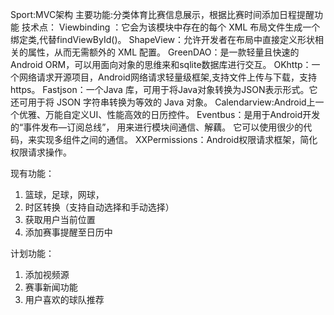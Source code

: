 Sport:MVC架构
主要功能:分类体育比赛信息展示，根据比赛时间添加日程提醒功能
技术点：
Viewbinding ：它会为该模块中存在的每个 XML 布局文件生成一个绑定类,代替findViewById()。
ShapeView：允许开发者在布局中直接定义形状相关的属性，从而无需额外的 XML 配置。
GreenDAO：是一款轻量且快速的 Android ORM，可以用面向对象的思维来和sqlite数据库进行交互。
OKhttp：一个网络请求开源项目，Android网络请求轻量级框架,支持文件上传与下载，支持https。
Fastjson：一个Java 库，可用于将Java对象转换为JSON表示形式。它还可用于将 JSON 字符串转换为等效的 Java 对象。
Calendarview:Android上一个优雅、万能自定义UI、性能高效的日历控件。
Eventbus：是用于Android开发的“事件发布—订阅总线”， 用来进行模块间通信、解藕。 它可以使用很少的代码，来实现多组件之间的通信。
XXPermissions：Android权限请求框架，简化权限请求操作。

现有功能：
1. 篮球，足球，网球，
2. 时区转换（支持自动选择和手动选择）
3. 获取用户当前位置
4. 添加赛事提醒至日历中

计划功能：
1. 添加视频源
2. 赛事新闻功能
3. 用户喜欢的球队推荐
